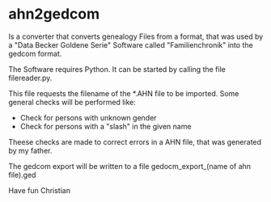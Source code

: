 # ahn2gedcom

Is a converter that converts genealogy Files from a format, that was used by a "Data Becker Goldene Serie" Software called "Familienchronik" into the gedcom format.

The Software requires Python. It can be started by calling the file filereader.py.

This file requests the filename of the *.AHN file to be imported.
Some general checks will be performed like:

- Check for persons with unknown gender
- Check for persons with a "slash" in the given name


Theese checks are made to correct errors in a AHN file, that was generated by my father.

The gedcom export will be written to a file
gedocm_export_(name of ahn file).ged


Have fun
Christian